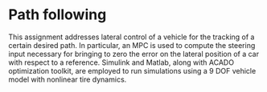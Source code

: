 # Path following

This assignment addresses lateral control of a vehicle for the tracking of a certain desired path. In
particular, an MPC is used to compute the steering input necessary for bringing to zero the error on the
lateral position of a car with respect to a reference. Simulink
and Matlab, along with ACADO optimization toolkit, are employed to run simulations using a 9 DOF
vehicle model with nonlinear tire dynamics.
